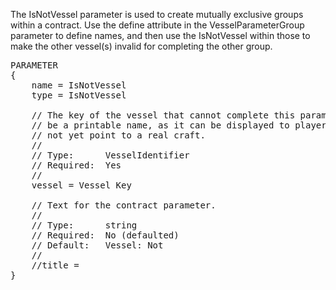 The IsNotVessel parameter is used to create mutually exclusive groups within a contract.  Use the define attribute in the VesselParameterGroup parameter to define names, and then use the IsNotVessel within those to make the other vessel(s) invalid for completing the other group.

<pre>
PARAMETER
{
    name = IsNotVessel
    type = IsNotVessel

    // The key of the vessel that cannot complete this parameter.  This should
    // be a printable name, as it can be displayed to players if the key does
    // not yet point to a real craft.
    //
    // Type:      VesselIdentifier
    // Required:  Yes
    //
    vessel = Vessel Key

    // Text for the contract parameter.
    //
    // Type:      string
    // Required:  No (defaulted)
    // Default:   Vessel: Not <vessel>
    //
    //title =
}
</pre>
